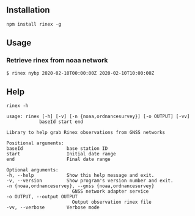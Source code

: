 ## Installation

`npm install rinex -g`

## Usage

### Retrieve rinex from noaa network

`$ rinex nybp 2020-02-10T00:00:00Z 2020-02-10T10:00:00Z`

## Help

`rinex -h`

    usage: rinex [-h] [-v] [-n {noaa,ordnancesurvey}] [-o OUTPUT] [-vv]
                baseId start end

    Library to help grab Rinex observations from GNSS networks

    Positional arguments:
    baseId                base station ID
    start                 Initial date range
    end                   Final date range

    Optional arguments:
    -h, --help            Show this help message and exit.
    -v, --version         Show program's version number and exit.
    -n {noaa,ordnancesurvey}, --gnss {noaa,ordnancesurvey}
                            GNSS network adapter service
    -o OUTPUT, --output OUTPUT
                            Output observation rinex file
    -vv, --verbose        Verbose mode


